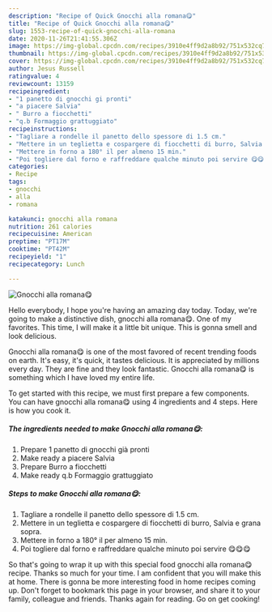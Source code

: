 ```yaml
---
description: "Recipe of Quick Gnocchi alla romana😋"
title: "Recipe of Quick Gnocchi alla romana😋"
slug: 1553-recipe-of-quick-gnocchi-alla-romana
date: 2020-11-26T21:41:55.306Z
image: https://img-global.cpcdn.com/recipes/3910e4ff9d2a8b92/751x532cq70/gnocchi-alla-romana😋-recipe-main-photo.jpg
thumbnail: https://img-global.cpcdn.com/recipes/3910e4ff9d2a8b92/751x532cq70/gnocchi-alla-romana😋-recipe-main-photo.jpg
cover: https://img-global.cpcdn.com/recipes/3910e4ff9d2a8b92/751x532cq70/gnocchi-alla-romana😋-recipe-main-photo.jpg
author: Jesus Russell
ratingvalue: 4
reviewcount: 13159
recipeingredient:
- "1 panetto di gnocchi gi pronti"
- "a piacere Salvia"
- " Burro a fiocchetti"
- "q.b Formaggio grattuggiato"
recipeinstructions:
- "Tagliare a rondelle il panetto dello spessore di 1.5 cm."
- "Mettere in un teglietta e cospargere di fiocchetti di burro, Salvia e grana sopra."
- "Mettere in forno a 180° il per almeno 15 min."
- "Poi togliere dal forno e raffreddare qualche minuto poi servire 😋😋😋"
categories:
- Recipe
tags:
- gnocchi
- alla
- romana

katakunci: gnocchi alla romana 
nutrition: 261 calories
recipecuisine: American
preptime: "PT17M"
cooktime: "PT42M"
recipeyield: "1"
recipecategory: Lunch

---
```



![Gnocchi alla romana😋](https://img-global.cpcdn.com/recipes/3910e4ff9d2a8b92/751x532cq70/gnocchi-alla-romana😋-recipe-main-photo.jpg)

Hello everybody, I hope you're having an amazing day today. Today, we're going to make a distinctive dish, gnocchi alla romana😋. One of my favorites. This time, I will make it a little bit unique. This is gonna smell and look delicious.



Gnocchi alla romana😋 is one of the most favored of recent trending foods on earth. It's easy, it's quick, it tastes delicious. It is appreciated by millions every day. They are fine and they look fantastic. Gnocchi alla romana😋 is something which I have loved my entire life.


To get started with this recipe, we must first prepare a few components. You can have gnocchi alla romana😋 using 4 ingredients and 4 steps. Here is how you cook it.

<!--inarticleads1-->

##### The ingredients needed to make Gnocchi alla romana😋:

1. Prepare 1 panetto di gnocchi già pronti
1. Make ready a piacere Salvia
1. Prepare  Burro a fiocchetti
1. Make ready q.b Formaggio grattuggiato




<!--inarticleads2-->

##### Steps to make Gnocchi alla romana😋:

1. Tagliare a rondelle il panetto dello spessore di 1.5 cm.
1. Mettere in un teglietta e cospargere di fiocchetti di burro, Salvia e grana sopra.
1. Mettere in forno a 180° il per almeno 15 min.
1. Poi togliere dal forno e raffreddare qualche minuto poi servire 😋😋😋




So that's going to wrap it up with this special food gnocchi alla romana😋 recipe. Thanks so much for your time. I am confident that you will make this at home. There is gonna be more interesting food in home recipes coming up. Don't forget to bookmark this page in your browser, and share it to your family, colleague and friends. Thanks again for reading. Go on get cooking!
